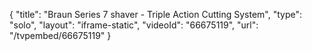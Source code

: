 {
    "title": "Braun Series 7 shaver - Triple Action Cutting System",
    "type": "solo",
    "layout": "iframe-static",
    "videoId": "66675119",
    "url": "\/tvpembed\/66675119"
}